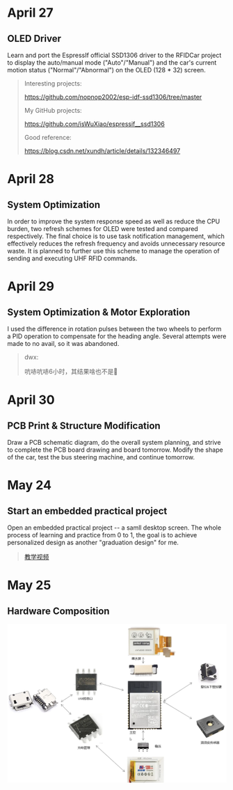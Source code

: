 # April 27

## OLED Driver

Learn and port the EspressIf official SSD1306 driver to the RFIDCar project to display the auto/manual mode ("Auto"/"Manual") and the car's current motion status ("Normal"/"Abnormal") on the OLED  (128 * 32)  screen.

> Interesting projects:
>
> https://github.com/nopnop2002/esp-idf-ssd1306/tree/master
>
> My GitHub projects:
>
> https://github.com/isWuXiao/espressif__ssd1306
>
> Good reference:
>
> https://blog.csdn.net/xundh/article/details/132346497

# April 28

## System Optimization

In order to improve the system response speed as well as reduce the CPU burden, two refresh schemes for OLED were tested and compared respectively. The final choice is to use task notification management, which effectively reduces the refresh frequency and avoids unnecessary resource waste. It is planned to further use this scheme to manage the operation of sending and executing UHF RFID commands.

# April 29

## System Optimization & Motor Exploration

I used the difference in rotation pulses between the two wheels to perform a PID operation to compensate for the heading angle. Several attempts were made to no avail, so it was abandoned.

> dwx:
>
> 吭哧吭哧6小时，其结果啥也不是😤

# April 30

## PCB Print & Structure Modification

Draw a PCB schematic diagram, do the overall system planning, and strive to complete the PCB board drawing and board tomorrow. Modify the shape of the car, test the bus steering machine, and continue tomorrow.

# May 24

## Start an embedded practical project

Open an embedded practical project -- a samll desktop screen. The whole process of learning and practice from 0 to 1, the goal is to achieve personalized design as another "graduation design" for me.

> [教学视频](https://www.bilibili.com/video/BV1wV4y1G7Vk/?spm_id_from=333.1387.homepage.video_card.click&vd_source=df944b7260e2006a48d19f043b2b102e)

# May 25

## Hardware Composition

![hardware composition](https://github.com/cs-risker/Striver-Diary/blob/main/Work-Record/ypx/picture/hardware%20composition.png)
